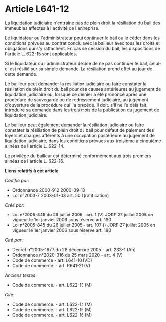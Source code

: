 # Article L641-12

La liquidation judiciaire n'entraîne pas de plein droit la résiliation du bail des immeubles affectés à l'activité de
l'entreprise.

Le liquidateur ou l'administrateur peut continuer le bail ou le céder dans les conditions prévues au contrat conclu avec le
bailleur avec tous les droits et obligations qui s'y rattachent. En cas de cession du bail, les dispositions de l'article L.
622-15 sont applicables.

Si le liquidateur ou l'administrateur décide de ne pas continuer le bail, celui-ci est résilié sur sa simple demande. La
résiliation prend effet au jour de cette demande.

Le bailleur peut demander la résiliation judiciaire ou faire constater la résiliation de plein droit du bail pour des causes
antérieures au jugement de liquidation judiciaire ou, lorsque ce dernier a été prononcé après une procédure de sauvegarde ou
de redressement judiciaire, au jugement d'ouverture de la procédure qui l'a précédé. Il doit, s'il ne l'a déjà fait,
introduire sa demande dans les trois mois de la publication du jugement de liquidation judiciaire.

Le bailleur peut également demander la résiliation judiciaire ou faire constater la résiliation de plein droit du bail pour
défaut de paiement des loyers et charges afférents à une occupation postérieure au jugement de liquidation judiciaire, dans
les conditions prévues aux troisième à cinquième alinéas de l'article L. 622-14.

Le privilège du bailleur est déterminé conformément aux trois premiers alinéas de l'article L. 622-16.

**Liens relatifs à cet article**

_Codifié par_:

  - Ordonnance 2000-912 2000-09-18
  - Loi n°2003-7 2003-01-03 art. 50 I (ratification)

_Créé par_:

  - Loi n°2005-845 du 26 juillet 2005 - art. 1 (V) JORF 27 juillet 2005 en vigueur le 1er janvier 2006 sous réserve art. 190
  - Loi n°2005-845 du 26 juillet 2005 - art. 107 () JORF 27 juillet 2005 en vigueur le 1er janvier 2006 sous réserve art. 190

_Cité par_:

  - Décret n°2005-1677 du 28 décembre 2005 - art. 233-1 (Ab)
  - Ordonnance n°2020-316 du 25 mars 2020 - art. 4 (V)
  - Code de commerce - art. L641-10 (VD)
  - Code de commerce. - art. R641-21 (V)

_Anciens textes_:

  - Code de commerce. - art. L622-13 (M)

_Cite_:

  - Code de commerce. - art. L622-14 (M)
  - Code de commerce. - art. L622-15 (M)
  - Code de commerce. - art. L622-16 (M)
